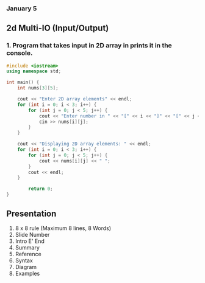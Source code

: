 ### January 5

## 2d Multi-IO (Input/Output)

### 1. Program that takes input in 2D array in prints it in the console.

```cpp
#include <iostream>
using namespace std;

int main() {
    int nums[3][5];

    cout << "Enter 2D array elements" << endl;
    for (int i = 0; i < 3; i++) {
        for (int j = 0; j < 5; j++) {
            cout << "Enter number in " << "[" << i << "]" << "[" << j << "]: " ;
            cin >> nums[i][j];
        }
    }

    cout << "Displaying 2D array elements: " << endl;
    for (int i = 0; i < 3; i++) {
        for (int j = 0; j < 5; j++) {
            cout << nums[i][j] << " ";
        }
        cout << endl;
    }

        return 0;
}
```

## Presentation

1. 8 x 8 rule (Maximum 8 lines, 8 Words)
1. Slide Number
1. Intro E' End
1. Summary
1. Reference
1. Syntax
1. Diagram
1. Examples
